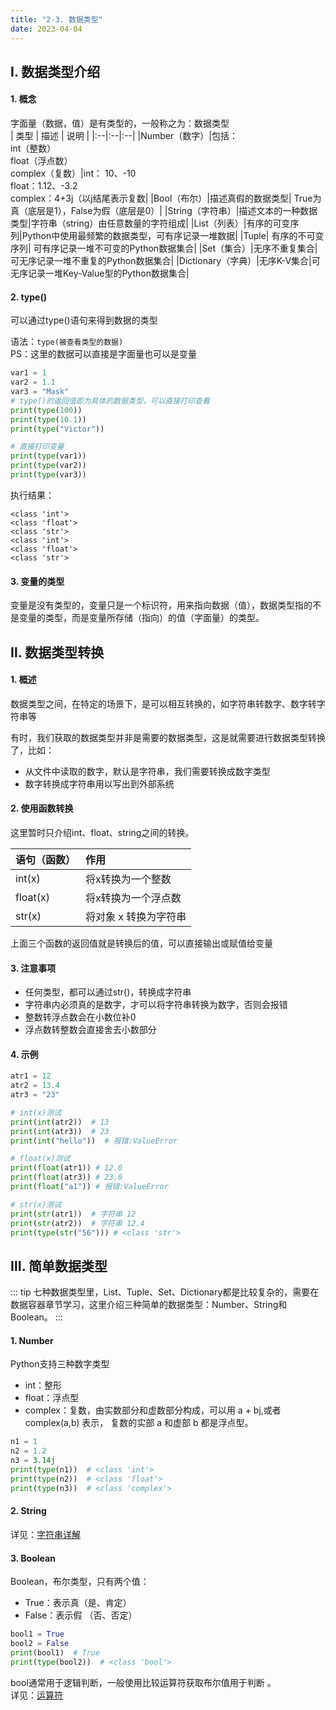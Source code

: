 ```yaml
---
title: "2-3. 数据类型"
date: 2023-04-04
---
```


## Ⅰ. 数据类型介绍
#### 1. 概念
字面量（数据，值）是有类型的，一般称之为：数据类型  
| 类型 | 描述 | 说明 |
|:--|:--|:--|
|Number（数字）|包括：<br>int（整数）<br>float（浮点数）<br>complex（复数）|int： 10、-10<br> float：1.12、-3.2 <br>complex：4+3j（以j结尾表示复数|
|Bool（布尔）|描述真假的数据类型|  True为真（底层是1），False为假（底层是0）|
|String（字符串）|描述文本的一种数据类型|字符串（string）由任意数量的字符组成|
|List（列表）|有序的可变序列|Python中使用最频繁的数据类型，可有序记录一堆数据|
|Tuple| 有序的不可变序列| 可有序记录一堆不可变的Python数据集合|
|Set（集合）|无序不重复集合|可无序记录一堆不重复的Python数据集合|
|Dictionary（字典）|无序K-V集合|可无序记录一堆Key-Value型的Python数据集合|


#### 2. type()

可以通过type()语句来得到数据的类型

语法：`type(被查看类型的数据)`  
PS：这里的数据可以直接是字面量也可以是变量
```python
var1 = 1
var2 = 1.1
var3 = "Mask"
# type()的返回值即为具体的数据类型，可以直接打印查看
print(type(100))
print(type(10.1))
print(type("Victor"))

# 直接打印变量
print(type(var1))
print(type(var2))
print(type(var3))
```
执行结果：
```shell
<class 'int'>
<class 'float'>
<class 'str'>
<class 'int'>
<class 'float'>
<class 'str'>
```

#### 3. 变量的类型
变量是没有类型的，变量只是一个标识符，用来指向数据（值），数据类型指的不是变量的类型，而是变量所存储（指向）的值（字面量）的类型。


## Ⅱ. 数据类型转换

#### 1. 概述
数据类型之间，在特定的场景下，是可以相互转换的，如字符串转数字、数字转字符串等  

有时，我们获取的数据类型并非是需要的数据类型，这是就需要进行数据类型转换了，比如：
- 从文件中读取的数字，默认是字符串，我们需要转换成数字类型
- 数字转换成字符串用以写出到外部系统

#### 2. 使用函数转换
这里暂时只介绍int、float、string之间的转换。

|语句（函数）|作用|
|:--|:--|
|int(x)|将x转换为一个整数|
|float(x)|将x转换为一个浮点数|
|str(x)|将对象 x 转换为字符串|

上面三个函数的返回值就是转换后的值，可以直接输出或赋值给变量

#### 3. 注意事项
- 任何类型，都可以通过str()，转换成字符串
- 字符串内必须真的是数字，才可以将字符串转换为数字，否则会报错
- 整数转浮点数会在小数位补0
- 浮点数转整数会直接舍去小数部分


#### 4. 示例

```python
atr1 = 12
atr2 = 13.4
atr3 = "23"

# int(x)测试
print(int(atr2))  # 13
print(int(atr3))  # 23
print(int("hello"))  # 报错:ValueError

# float(x)测试
print(float(atr1)) # 12.0
print(float(atr3)) # 23.0
print(float("a1")) # 报错:ValueError

# str(x)测试
print(str(atr1))  # 字符串 12
print(str(atr2))  # 字符串 12.4
print(type(str("56"))) # <class 'str'>
```

## Ⅲ. 简单数据类型
::: tip
七种数据类型里，List、Tuple、Set、Dictionary都是比较复杂的，需要在数据容器章节学习，这里介绍三种简单的数据类型：Number、String和Boolean。
:::

#### 1. Number
Python支持三种数字类型
- int：整形
- float：浮点型
- complex：复数，由实数部分和虚数部分构成，可以用 a + bj,或者 complex(a,b) 表示， 复数的实部 a 和虚部 b 都是浮点型。

```python
n1 = 1
n2 = 1.2
n3 = 3.14j
print(type(n1))  # <class 'int'> 
print(type(n2))  # <class 'float'> 
print(type(n3))  # <class 'complex'> 
```
#### 2. String
详见：[字符串详解](/zh/python/base/2.基础语法/2-6)

#### 3. Boolean
Boolean，布尔类型，只有两个值：
- True：表示真（是、肯定）
- False：表示假 （否、否定）

```python
bool1 = True
bool2 = False
print(bool1)  # True
print(type(bool2))  # <class 'bool'>
```

bool通常用于逻辑判断，一般使用比较运算符获取布尔值用于判断 。  
详见：[运算符](/zh/python/base/2.基础语法/2-5)


